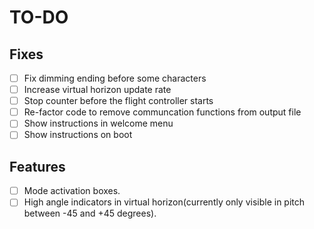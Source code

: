 # TO-DO

## Fixes
 - [ ] Fix dimming ending before some characters
 - [ ] Increase virtual horizon update rate
- [ ] Stop counter before the flight controller starts
- [ ] Re-factor code to remove communcation functions from output file
- [ ] Show instructions in welcome menu
- [ ] Show instructions on boot

## Features
- [ ] Mode activation boxes.
- [ ] High angle indicators in virtual horizon(currently only visible in pitch between -45 and +45 degrees).
